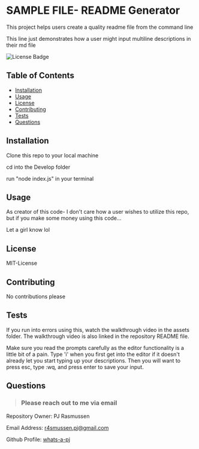 
# SAMPLE FILE- README Generator
This project helps users create a quality readme file from the command line

This line just demonstrates how a user might input multiline descriptions in their md file

![License Badge](https://img.shields.io/badge/MIT-License-purple)

## Table of Contents
* [Installation](#installation)
* [Usage](#usage)
* [License](#license)
* [Contributing](#contributing)
* [Tests](#tests)
* [Questions](#questions)

## Installation
Clone this repo to your local machine

cd into the Develop folder

run "node index.js" in your terminal


## Usage
As creator of this code- I don't care how a user wishes to utilize this repo, but if you make some money using this code...

Let a girl know lol


## License
MIT-License

## Contributing
No contributions please

## Tests
If you run into errors using this, watch the walkthrough video in the assets folder. The walkthrough video is also linked in the repository README file.

Make sure you read the prompts carefully as the editor functionality is a little bit of a pain. Type 'i' when you first get into the editor
if it doesn't already let you start typing up your descriptions. Then you will want to press esc, type :wq, and press enter to save your input.


## Questions
> ### Please reach out to me via email
Repository Owner: PJ Rasmussen 

Email Address: r4smussen.pj@gmail.com 

Github Profile: [whats-a-pj](https://github.com/whats-a-pj) 

        
